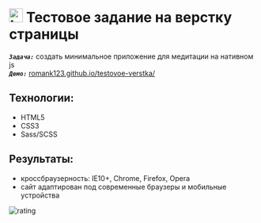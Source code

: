 <h1>
  <img 
    src="https://cdn.icon-icons.com/icons2/534/PNG/512/window-domain_icon-icons.com_52810.png" 
    width="28"
    alt="LOGO"/>
    Тестовое задание на верстку страницы
</h1>

<strong><em>`Задача:`</em></strong> создать минимальное приложение для медитации на нативном js<br>
<strong><em>`Демо:`</em></strong> <a href="https://romank123.github.io/testovoe-verstka/" target="_blank"> romank123.github.io/testovoe-verstka/</a>

## Технологии:

- HTML5
- CSS3
- Sass/SCSS

## Результаты:

- кроссбраузерность: IE10+, Chrome, Firefox, Opera
- сайт адаптирован под современные браузеры и мобильные устройства

![rating](https://romank123.github.io/images/io-testovoe.jpg)

